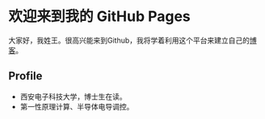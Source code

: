 # 欢迎来到我的 GitHub Pages

大家好，我姓王。很高兴能来到Github，我将学着利用这个平台来建立自己的[博客](blog.html)。

## Profile

* 西安电子科技大学，博士生在读。
* 第一性原理计算、半导体电导调控。
